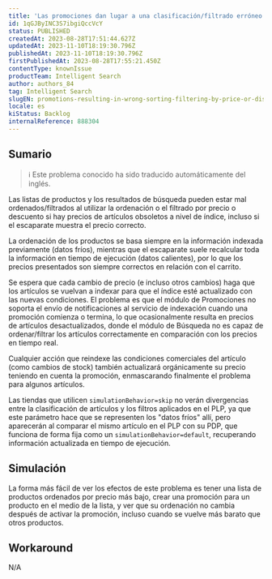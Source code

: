 ```yaml
---
title: 'Las promociones dan lugar a una clasificación/filtrado erróneo por precio o descuento'
id: 1qGJByINC3S7ibgiQccVcY
status: PUBLISHED
createdAt: 2023-08-28T17:51:44.627Z
updatedAt: 2023-11-10T18:19:30.796Z
publishedAt: 2023-11-10T18:19:30.796Z
firstPublishedAt: 2023-08-28T17:55:21.450Z
contentType: knownIssue
productTeam: Intelligent Search
author: authors_84
tag: Intelligent Search
slugEN: promotions-resulting-in-wrong-sorting-filtering-by-price-or-discount
locale: es
kiStatus: Backlog
internalReference: 888304
---
```


## Sumario

>ℹ️ Este problema conocido ha sido traducido automáticamente del inglés.

Las listas de productos y los resultados de búsqueda pueden estar mal ordenados/filtrados al utilizar la ordenación o el filtrado por precio o descuento si hay precios de artículos obsoletos a nivel de índice, incluso si el escaparate muestra el precio correcto.

La ordenación de los productos se basa siempre en la información indexada previamente (datos fríos), mientras que el escaparate suele recalcular toda la información en tiempo de ejecución (datos calientes), por lo que los precios presentados son siempre correctos en relación con el carrito.

Se espera que cada cambio de precio (e incluso otros cambios) haga que los artículos se vuelvan a indexar para que el índice esté actualizado con las nuevas condiciones. El problema es que el módulo de Promociones no soporta el envío de notificaciones al servicio de indexación cuando una promoción comienza o termina, lo que ocasionalmente resulta en precios de artículos desactualizados, donde el módulo de Búsqueda no es capaz de ordenar/filtrar los artículos correctamente en comparación con los precios en tiempo real.

Cualquier acción que reindexe las condiciones comerciales del artículo (como cambios de stock) también actualizará orgánicamente su precio teniendo en cuenta la promoción, enmascarando finalmente el problema para algunos artículos.

Las tiendas que utilicen `simulationBehavior=skip` no verán divergencias entre la clasificación de artículos y los filtros aplicados en el PLP, ya que este parámetro hace que se representen los "datos fríos" allí, pero aparecerán al comparar el mismo artículo en el PLP con su PDP, que funciona de forma fija como un `simulationBehavior=default`, recuperando información actualizada en tiempo de ejecución.

## Simulación

La forma más fácil de ver los efectos de este problema es tener una lista de productos ordenados por precio más bajo, crear una promoción para un producto en el medio de la lista, y ver que su ordenación no cambia después de activar la promoción, incluso cuando se vuelve más barato que otros productos.

## Workaround

N/A


